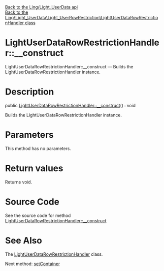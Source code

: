 [Back to the Ling/Light_UserData api](https://github.com/lingtalfi/Light_UserData/blob/master/doc/api/Ling/Light_UserData.md)<br>
[Back to the Ling\Light_UserData\Light_UserRowRestriction\LightUserDataRowRestrictionHandler class](https://github.com/lingtalfi/Light_UserData/blob/master/doc/api/Ling/Light_UserData/Light_UserRowRestriction/LightUserDataRowRestrictionHandler.md)


LightUserDataRowRestrictionHandler::__construct
================



LightUserDataRowRestrictionHandler::__construct — Builds the LightUserDataRowRestrictionHandler instance.




Description
================


public [LightUserDataRowRestrictionHandler::__construct](https://github.com/lingtalfi/Light_UserData/blob/master/doc/api/Ling/Light_UserData/Light_UserRowRestriction/LightUserDataRowRestrictionHandler/__construct.md)() : void




Builds the LightUserDataRowRestrictionHandler instance.




Parameters
================

This method has no parameters.


Return values
================

Returns void.








Source Code
===========
See the source code for method [LightUserDataRowRestrictionHandler::__construct](https://github.com/lingtalfi/Light_UserData/blob/master/Light_UserRowRestriction/LightUserDataRowRestrictionHandler.php#L33-L36)


See Also
================

The [LightUserDataRowRestrictionHandler](https://github.com/lingtalfi/Light_UserData/blob/master/doc/api/Ling/Light_UserData/Light_UserRowRestriction/LightUserDataRowRestrictionHandler.md) class.

Next method: [setContainer](https://github.com/lingtalfi/Light_UserData/blob/master/doc/api/Ling/Light_UserData/Light_UserRowRestriction/LightUserDataRowRestrictionHandler/setContainer.md)<br>

